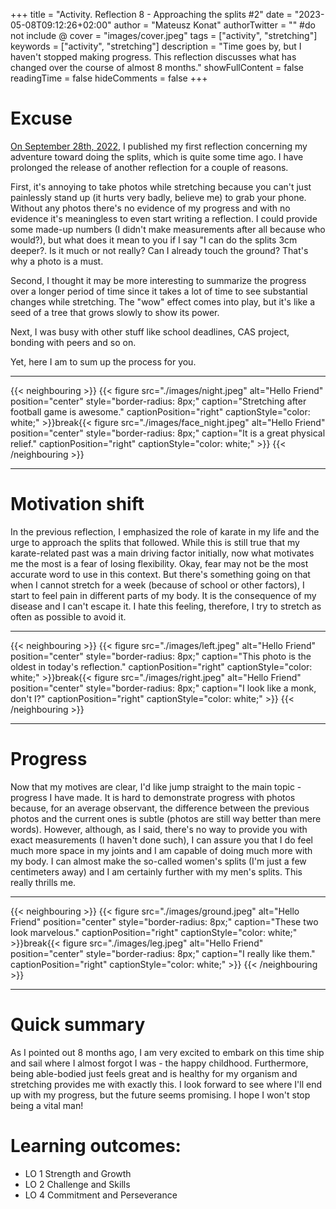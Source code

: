 +++
title = "Activity. Reflection 8 - Approaching the splits #2"
date = "2023-05-08T09:12:26+02:00"
author = "Mateusz Konat"
authorTwitter = "" #do not include @
cover = "images/cover.jpeg"
tags = ["activity", "stretching"]
keywords = ["activity", "stretching"]
description = "Time goes by, but I haven't stopped making progress. This reflection discusses what has changed over the course of almost 8 months."
showFullContent = false
readingTime = false
hideComments = false
+++

# Excuse
[On September 28th, 2022](/portfolio/posts/approaching-the-splits/), I published my first reflection concerning my adventure toward doing the splits, which is quite some time ago. I have prolonged the release of another reflection for a couple of reasons.

First, it's annoying to take photos while stretching because you can't just painlessly stand up (it hurts very badly, believe me) to grab your phone. Without any photos there's no evidence of my progress and with no evidence it's meaningless to even start writing a reflection. I could provide some made-up numbers (I didn't make measurements after all because who would?), but what does it mean to you if I say "I can do the splits 3cm deeper?. Is it much or not really? Can I already touch the ground? That's why a photo is a must.

Second, I thought it may be more interesting to summarize the progress over a longer period of time since it takes a lot of time to see substantial changes while stretching. The "wow" effect comes into play, but it's like a seed of a tree that grows slowly to show its power.

Next, I was busy with other stuff like school deadlines, CAS project, bonding with peers and so on. 

Yet, here I am to sum up the process for you.

***
{{< neighbouring >}}
{{< figure src="./images/night.jpeg" alt="Hello Friend" position="center" style="border-radius: 8px;" caption="Stretching after football game is awesome." captionPosition="right" captionStyle="color: white;" >}}break{{< figure src="./images/face_night.jpeg" alt="Hello Friend" position="center" style="border-radius: 8px;" caption="It is a great physical relief." captionPosition="right" captionStyle="color: white;" >}}
{{< /neighbouring >}}
***

# Motivation shift
In the previous reflection, I emphasized the role of karate in my life and the urge to approach the splits that followed. While this is still true that my karate-related past was a main driving factor initially, now what motivates me the most is a fear of losing flexibility. Okay, fear may not be the most accurate word to use in this context. But there's something going on that when I cannot stretch for a week (because of school or other factors), I start to feel pain in different parts of my body. It is the consequence of my disease and I can't escape it. I hate this feeling, therefore, I try to stretch as often as possible to avoid it.

***
{{< neighbouring >}}
{{< figure src="./images/left.jpeg" alt="Hello Friend" position="center" style="border-radius: 8px;" caption="This photo is the oldest in today's reflection." captionPosition="right" captionStyle="color: white;" >}}break{{< figure src="./images/right.jpeg" alt="Hello Friend" position="center" style="border-radius: 8px;" caption="I look like a monk, don't I?" captionPosition="right" captionStyle="color: white;" >}}
{{< /neighbouring >}}
***

# Progress
Now that my motives are clear, I'd like jump straight to the main topic - progress I have made. It is hard to demonstrate progress with photos because, for an average observant, the difference between the previous photos and the current ones is subtle (photos are still way better than mere words). However, although, as I said, there's no way to provide you with exact measurements (I haven't done such), I can assure you that I do feel much more space in my joints and I am capable of doing much more with my body. I can almost make the so-called women's splits (I'm just a few centimeters away) and I am certainly further with my men's splits. This really thrills me.

***
{{< neighbouring >}}
{{< figure src="./images/ground.jpeg" alt="Hello Friend" position="center" style="border-radius: 8px;" caption="These two look marvelous." captionPosition="right" captionStyle="color: white;" >}}break{{< figure src="./images/leg.jpeg" alt="Hello Friend" position="center" style="border-radius: 8px;" caption="I really like them." captionPosition="right" captionStyle="color: white;" >}}
{{< /neighbouring >}}
***

# Quick summary
As I pointed out 8 months ago, I am very excited to embark on this time ship and sail where I almost forgot I was - the happy childhood. Furthermore, being able-bodied just feels great and is healthy for my organism and stretching provides me with exactly this. I look forward to see where I'll end up with my progress, but the future seems promising. I hope I won't stop being a vital man!

# Learning outcomes:
- LO 1 Strength and Growth
- LO 2 Challenge and Skills
- LO 4 Commitment and Perseverance
